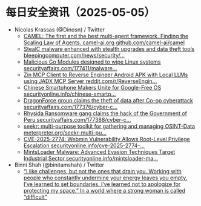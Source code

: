 # 每日安全资讯（2025-05-05）

- Nicolas Krassas (@Dinosn) / Twitter
  - [CAMEL: The first and the best multi-agent framework. Finding the Scaling Law of Agents. camel-ai.org github.com/camel-ai/camel](https://x.com/Dinosn/status/1919059191978688988)
  - [StealC malware enhanced with stealth upgrades and data theft tools bleepingcomputer.com/news/security/…](https://x.com/Dinosn/status/1919058792068657308)
  - [Malicious Go Modules designed to wipe Linux systems securityaffairs.com/177411/malware…](https://x.com/Dinosn/status/1919058115128926424)
  - [Zin MCP Client to Reverse Engineer Android APK with Local LLMs using JADX MCP Server reddit.com/r/ReverseEngin…](https://x.com/Dinosn/status/1919004442612928515)
  - [Chinese Smartphone Makers Unite for Google-Free OS securityonline.info/chinese-smartp…](https://x.com/Dinosn/status/1918861689216221391)
  - [DragonForce group claims the theft of data after Co-op cyberattack securityaffairs.com/177376/cyber-c…](https://x.com/Dinosn/status/1918838988799922636)
  - [Rhysida Ransomware gang claims the hack of the Government of Peru securityaffairs.com/177388/cyber-c…](https://x.com/Dinosn/status/1918838890120532318)
  - [seekr: multi-purpose toolkit for gathering and managing OSINT-Data meterpreter.org/seekr-multi-pu…](https://x.com/Dinosn/status/1918838138140528725)
  - [CVE-2025-2774: Webmin Vulnerability Allows Root-Level Privilege Escalation securityonline.info/cve-2025-2774-…](https://x.com/Dinosn/status/1918837945496109442)
  - [MintsLoader Malware: Advanced Evasion Techniques Target Industrial Sector securityonline.info/mintsloader-ma…](https://x.com/Dinosn/status/1918837801828696549)
- Binni Shah (@binitamshah) / Twitter
  - [“I like challenges, but not the ones that drain you. Working with people who constantly undermine your energy leaves you empty. I’ve learned to set boundaries. I’ve learned not to apologize for protecting my space.” In a world where a strong woman is called “difficult”](https://x.com/binitamshah/status/1918974153320804414)
